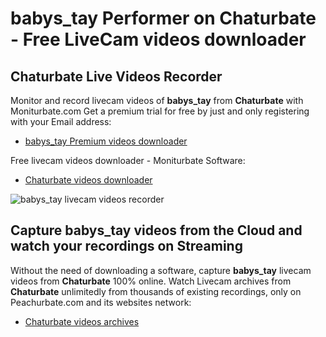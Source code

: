 # babys_tay Performer on Chaturbate - Free LiveCam videos downloader

## Chaturbate Live Videos Recorder

Monitor and record livecam videos of **babys_tay** from **Chaturbate** with Moniturbate.com
Get a premium trial for free by just and only registering with your Email address:
* [babys_tay Premium videos downloader](https://moniturbate.com/request-demo-licence-key.html)

Free livecam videos downloader - Moniturbate Software:
* [Chaturbate videos downloader](https://moniturbate.com/moniturbate-download-software.html)

![babys_tay livecam videos recorder](https://peachurnet.com/templates/moniturbate-software.png)


## Capture babys_tay videos from the Cloud and watch your recordings on Streaming

Without the need of downloading a software, capture **babys_tay** livecam videos from **Chaturbate** 100% online.
Watch Livecam archives from **Chaturbate** unlimitedly from thousands of existing recordings, only on Peachurbate.com and its websites network:
* [Chaturbate videos archives](https://peachurnet.com/)
